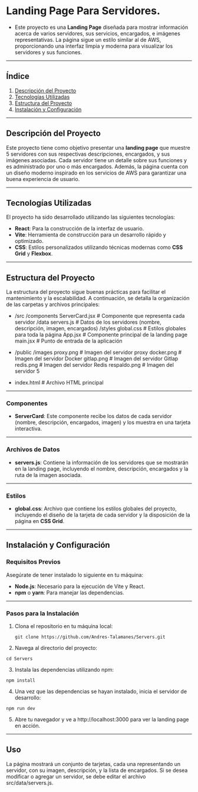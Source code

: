 # Landing Page Para Servidores.
- Este proyecto es una **Landing Page** diseñada para mostrar información acerca de varios servidores, sus servicios, encargados, e imágenes representativas. La página sigue un estilo similar al de AWS, proporcionando una interfaz limpia y moderna para visualizar los servidores y sus funciones.

---
## Índice

1. [Descripción del Proyecto](#descripción-del-proyecto)
2. [Tecnologías Utilizadas](#tecnologías-utilizadas)
3. [Estructura del Proyecto](#estructura-del-proyecto)
4. [Instalación y Configuración](#instalación-y-configuración)

---
## Descripción del Proyecto
Este proyecto tiene como objetivo presentar una **landing page** que muestre 5 servidores con sus respectivas descripciones, encargados, y sus imágenes asociadas. Cada servidor tiene un detalle sobre sus funciones y es administrado por uno o más encargados. Además, la página cuenta con un diseño moderno inspirado en los servicios de AWS para garantizar una buena experiencia de usuario.

---
## Tecnologías Utilizadas
El proyecto ha sido desarrollado utilizando las siguientes tecnologías:

- **React**: Para la construcción de la interfaz de usuario.
- **Vite**: Herramienta de construcción para un desarrollo rápido y optimizado.
- **CSS**: Estilos personalizados utilizando técnicas modernas como **CSS Grid** y **Flexbox**.

---
## Estructura del Proyecto
La estructura del proyecto sigue buenas prácticas para facilitar el mantenimiento y la escalabilidad. A continuación, se detalla la organización de las carpetas y archivos principales:

- /src /components ServerCard.jsx # Componente que representa cada servidor /data servers.js # Datos de los servidores (nombre, descripción, imagen, encargados) /styles global.css # Estilos globales para toda la página App.jsx # Componente principal de la landing page main.jsx # Punto de entrada de la aplicación

- /public /images proxy.png # Imagen del servidor proxy docker.png # Imagen del servidor Docker gitlap.png # Imagen del servidor Gitlap redis.png # Imagen del servidor Redis respaldo.png # Imagen del servidor 5

- index.html # Archivo HTML principal

---
### Componentes
- **ServerCard**: Este componente recibe los datos de cada servidor (nombre, descripción, encargados, imagen) y los muestra en una tarjeta interactiva.
  
---
### Archivos de Datos
- **servers.js**: Contiene la información de los servidores que se mostrarán en la landing page, incluyendo el nombre, descripción, encargados y la ruta de la imagen asociada.

---
### Estilos
- **global.css**: Archivo que contiene los estilos globales del proyecto, incluyendo el diseño de la tarjeta de cada servidor y la disposición de la página en **CSS Grid**.

---
## Instalación y Configuración

### Requisitos Previos

Asegúrate de tener instalado lo siguiente en tu máquina:

- **Node.js**: Necesario para la ejecución de Vite y React.
- **npm** o **yarn**: Para manejar las dependencias.
---
### Pasos para la Instalación

1. Clona el repositorio en tu máquina local:

   ```
   git clone https://github.com/Andres-Talamanes/Servers.git
    ```

2. Navega al directorio del proyecto:
 
 ```
cd Servers
 ```

 3. Instala las dependencias utilizando npm:
 ```
npm install
 ```

 4. Una vez que las dependencias se hayan instalado, inicia el servidor de desarrollo:

 ```
npm run dev
 ```

 5. Abre tu navegador y ve a http://localhost:3000 para ver la landing page en acción.

---
## Uso
La página mostrará un conjunto de tarjetas, cada una representando un servidor, con su imagen, descripción, y la lista de encargados. Si se desea modificar o agregar un servidor, se debe editar el archivo src/data/servers.js.